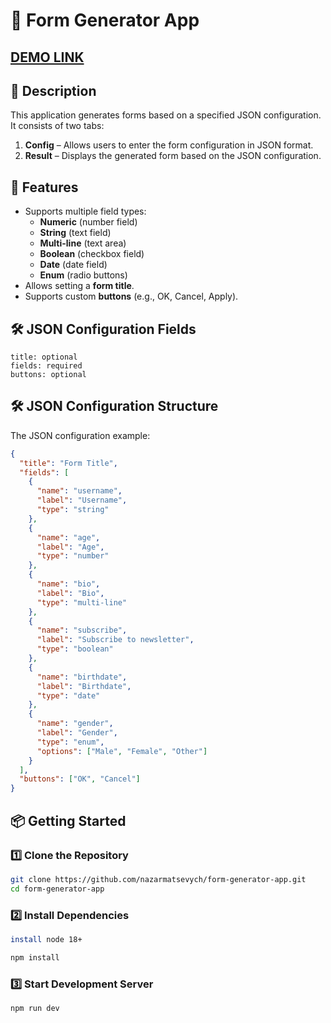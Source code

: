 # 📝 Form Generator App

## [DEMO LINK](https://nazarmatsevych.github.io/form-generator-app/)

## 📌 Description

This application generates forms based on a specified JSON configuration. It consists of two tabs:

1. **Config** – Allows users to enter the form configuration in JSON format.
2. **Result** – Displays the generated form based on the JSON configuration.

## 🚀 Features

- Supports multiple field types:
    - **Numeric** (number field)
    - **String** (text field)
    - **Multi-line** (text area)
    - **Boolean** (checkbox field)
    - **Date** (date field)
    - **Enum** (radio buttons)
- Allows setting a **form title**.
- Supports custom **buttons** (e.g., OK, Cancel, Apply).

## 🛠 JSON Configuration Fields

```
title: optional
fields: required
buttons: optional
```

## 🛠 JSON Configuration Structure

The JSON configuration example:

```json
{
  "title": "Form Title",
  "fields": [
    {
      "name": "username",
      "label": "Username",
      "type": "string"
    },
    {
      "name": "age",
      "label": "Age",
      "type": "number"
    },
    {
      "name": "bio",
      "label": "Bio",
      "type": "multi-line"
    },
    {
      "name": "subscribe",
      "label": "Subscribe to newsletter",
      "type": "boolean"
    },
    {
      "name": "birthdate",
      "label": "Birthdate",
      "type": "date"
    },
    {
      "name": "gender",
      "label": "Gender",
      "type": "enum",
      "options": ["Male", "Female", "Other"]
    }
  ],
  "buttons": ["OK", "Cancel"]
}
```

## 📦 Getting Started

### 1️⃣ Clone the Repository

```sh
git clone https://github.com/nazarmatsevych/form-generator-app.git
cd form-generator-app
```

### 2️⃣ Install Dependencies

```sh
install node 18+

npm install
```

### 3️⃣ Start Development Server

```sh
npm run dev
```

